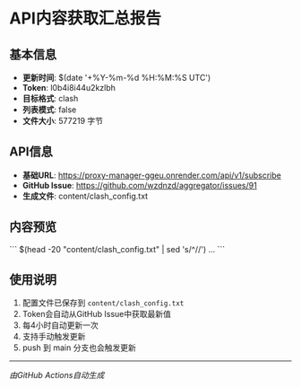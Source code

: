 # API内容获取汇总报告

## 基本信息
- **更新时间**: $(date '+%Y-%m-%d %H:%M:%S UTC')
- **Token**: l0b4i8i44u2kzlbh
- **目标格式**: clash
- **列表模式**: false
- **文件大小**: 577219 字节

## API信息
- **基础URL**: https://proxy-manager-ggeu.onrender.com/api/v1/subscribe
- **GitHub Issue**: https://github.com/wzdnzd/aggregator/issues/91
- **生成文件**: content/clash_config.txt

## 内容预览
\`\`\`
$(head -20 "content/clash_config.txt" | sed 's/^//')
...
\`\`\`

## 使用说明
1. 配置文件已保存到 `content/clash_config.txt`
2. Token会自动从GitHub Issue中获取最新值
3. 每4小时自动更新一次
4. 支持手动触发更新
5. push 到 main 分支也会触发更新

---
*由GitHub Actions自动生成*
